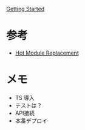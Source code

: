 [Getting Started](https://nextjs.org/learn/basics/getting-started)



# 参考
* [Hot Module Replacement](https://webpack.js.org/concepts/hot-module-replacement/)

# メモ
* TS 導入
* テストは？
* API接続
* 本番デプロイ
